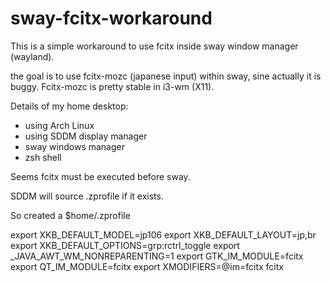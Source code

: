 # sway-fcitx-workaround

This is a simple workaround to use fcitx inside sway window manager (wayland).

the goal is to use fcitx-mozc (japanese input) within sway, sine actually it is buggy. Fcitx-mozc is pretty stable in i3-wm (X11).

Details of my home desktop:

- using Arch Linux
- using SDDM display manager
- sway windows manager
- zsh shell

Seems fcitx must be executed before sway.

SDDM will source .zprofile if it exists. 

So created a $home/.zprofile

  export XKB_DEFAULT_MODEL=jp106
  export XKB_DEFAULT_LAYOUT=jp,br
  export XKB_DEFAULT_OPTIONS=grp:rctrl_toggle
  export _JAVA_AWT_WM_NONREPARENTING=1
  export GTK_IM_MODULE=fcitx
  export QT_IM_MODULE=fcitx
  export XMODIFIERS=@im=fcitx
  fcitx


